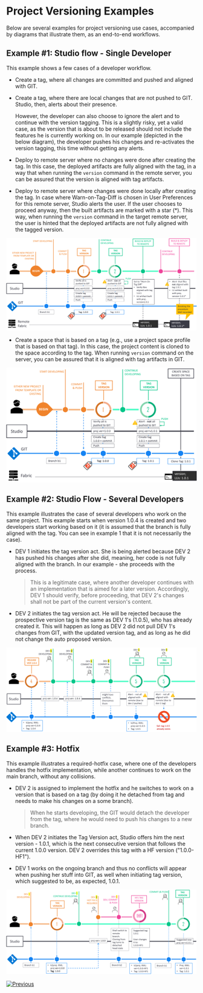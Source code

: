 # Project Versioning Examples

Below are several examples for project versioning use cases, accompanied by diagrams that illustrate them, as an end-to-end workflows.



## Example #1: Studio flow - Single Developer 

This example shows a few cases of a developer workflow.

* Create a tag, where all changes are committed and pushed and aligned with GIT.

* Create a tag, where there are local changes that are not pushed to GIT. Studio, then, alerts about their presence.

  However, the developer can also choose to ignore the alert and to continue with the version tagging. This is a slightly risky, yet a valid case, as the version that is about to be released should not include the features he is currently working on. In our example (depicted in the below diagram), the developer pushes his changes and re-activates the version tagging, this time without getting any alerts.

<studio> 

* Deploy to remote server where no changes were done after creating the tag. In this case, the deployed artifacts are fully aligned with the tag, in a way that when running the `version` command in the remote server, you can be assured that the version is aligned with tag artifacts.

* Deploy to remote server where changes were done locally after creating the tag. In case where Warn-on-Tag-Diff is chosen in User Preferences for this remote server, Studio alerts the user. If the user chooses to proceed anyway, then the built artifacts are marked with a star (*). This way, when running the `version` command in the target remote server, the user is hinted that the deployed artifacts are not fully aligned with the tagged version.



![diagram](images/04_single_dev_diagram.png)

</studio> 



<web>

* Create a space that is based on a tag (e.g., use a project space profile that is based on that tag). In this case, the project content is cloned to the space according to the tag. When running `version` command on the server, you can be assured that it is aligned with tag artifacts in GIT.

  

![diagram](images/04_web_single_dev_diagram.png)

</web>



## Example #2: Studio Flow - Several Developers

This example illustrates the case of several developers who work on the same project. This example starts when version 1.0.4 is created and two developers start working based on it (it is assumed that the branch is fully aligned with the tag. You can see in example 1 that it is not necessarily the case).

* DEV 1 initiates the tag version act. She is being alerted because DEV 2 has pushed his changes after she did, meaning, her code is not fully aligned with the branch. In our example - she proceeds with the process.

  >  This is a legitimate case, where another developer continues with an implementation that is aimed for a later version. Accordingly, DEV 1 should verify, before proceeding, that DEV 2's changes shall not be part of the current version's content.

* DEV 2 initiates the tag version act. He will be rejected because the prospective version tag is the same as DEV 1's (1.0.5), who has already created it. This will happen as long as DEV 2 did not pull DEV 1's changes from GIT, with the updated version tag, and as long as he did not change the auto proposed version.



![diagram](images/04_few_dev_diagram.png)



## Example #3: Hotfix

This example illustrates a required-hotfix case, where one of the developers handles the hotfix implementation, while another continues to work on the main branch, without any collisions.

* DEV 2 is assigned to implement the hotfix and he switches to work on a version that is based on a tag (by doing it he detached from tag and needs to make his changes on a some branch).

  > When he starts developing, the GIT would detach the developer from the tag, where he would need to push his changes to a new branch.
 
* When DEV 2 initiates the Tag Version act, Studio offers him the next version - 1.0.1, which is the next consecutive version that follows the current 1.0.0 version. DEV 2 overrides this tag with a HF version ("1.0.0-HF1").
* DEV 1 works on the ongoing branch and thus no conflicts will appear when pushing her stuff into GIT, as well when initiating tag version, which suggested to be, as expected, 1.0.1.



![diagram](images/04_hotfix_diagram.png)





[![Previous](/articles/images/Previous.png)](/articles/16_deploy_fabric/04_project_versioning.md)




